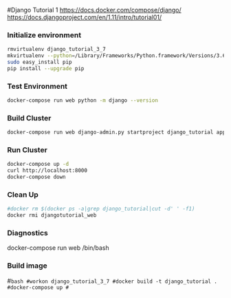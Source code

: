 #Django Tutorial 1
https://docs.docker.com/compose/django/
https://docs.djangoproject.com/en/1.11/intro/tutorial01/

### Initialize environment
```bash
rmvirtualenv django_tutorial_3_7
mkvirtualenv --python=/Library/Frameworks/Python.framework/Versions/3.6/bin/python3 django_tutorial_3_7
sudo easy_install pip
pip install --upgrade pip
```
### Test Environment
```bash
docker-compose run web python -m django --version
```

### Build Cluster
```bash
docker-compose run web django-admin.py startproject django_tutorial application
```

### Run Cluster
```bash
docker-compose up -d
curl http://localhost:8000
docker-compose down
```

### Clean Up
```bash
#docker rm $(docker ps -a|grep django_tutorial|cut -d' ' -f1)
docker rmi djangotutorial_web
```

### Diagnostics
docker-compose run web /bin/bash

### Build image
#```bash
#workon django_tutorial_3_7
#docker build -t django_tutorial .
#docker-compose up
#```